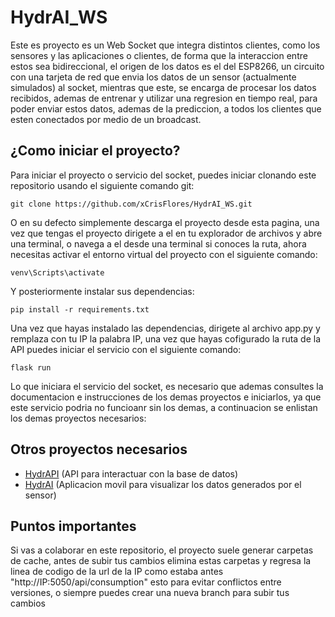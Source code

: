 # HydrAI_WS
Este es proyecto es un Web Socket que integra distintos clientes, como los sensores y las aplicaciones o clientes, de forma que la interaccion entre estos sea bidireccional, el origen de los datos es el del ESP8266, un circuito con una tarjeta de red que envia los datos de un sensor (actualmente simulados) al socket, mientras que este, se encarga de procesar los datos recibidos, ademas de entrenar y utilizar una regresion en tiempo real, para poder enviar estos datos, ademas de la prediccion, a todos los clientes que esten conectados por medio de un broadcast.
## ¿Como iniciar el proyecto?
Para iniciar el proyecto o servicio del socket, puedes iniciar clonando este repositorio usando el siguiente comando git:
```
git clone https://github.com/xCrisFlores/HydrAI_WS.git
```
O en su defecto simplemente descarga el proyecto desde esta pagina, una vez que tengas el proyecto dirigete a el en tu explorador de archivos y abre una terminal, o navega a el desde una terminal si conoces la ruta, ahora necesitas activar el entorno virtual del proyecto con el siguiente comando:
```
venv\Scripts\activate

```
Y posteriormente instalar sus dependencias:
```
pip install -r requirements.txt
```
Una vez que hayas instalado las dependencias, dirigete al archivo app.py y remplaza con tu IP la palabra IP, una vez que hayas cofigurado la ruta de la API puedes iniciar el servicio con el siguiente comando:

```
flask run
```
Lo que iniciara el servicio del socket, es necesario que ademas consultes la documentacion e instrucciones de los demas proyectos e iniciarlos, ya que este servicio podria no funcioanr sin los demas, a continuacion se enlistan los demas proyectos necesarios:
## Otros proyectos necesarios
* [HydrAPI](https://github.com/xCrisFlores/HydrAPI) (API para interactuar con la base de datos)
* [HydrAI](https://github.com/xCrisFlores/HydrAI) (Aplicacion movil para visualizar los datos generados por el sensor)

## Puntos importantes
Si vas a colaborar en este repositorio, el proyecto suele generar carpetas de cache, antes de subir tus cambios elimina estas carpetas y regresa la linea de codigo de la url de la IP como estaba antes "http://IP:5050/api/consumption" esto para evitar conflictos entre versiones, o siempre puedes crear una nueva branch para subir tus cambios

